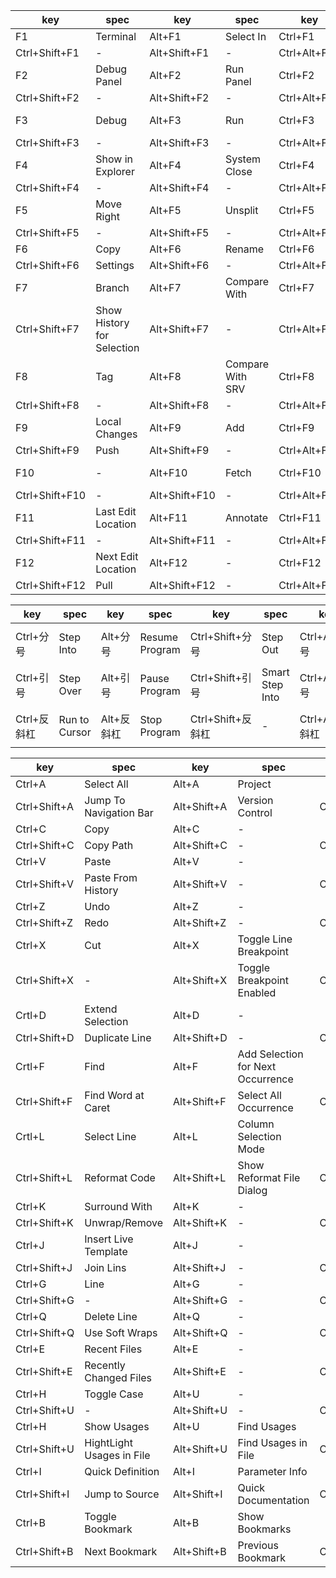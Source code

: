 | key | spec | key | spec | key | spec | key | spec |
| ---- | ---- | ---- | ---- | ---- | ---- | ---- | ---- |
| F1 | Terminal | Alt+F1 | Select In | Ctrl+F1 | Preview File in | Shift+F1 | Open |
| Ctrl+Shift+F1 | - | Alt+Shift+F1 | - | Ctrl+Alt+F1 | - | | |
| F2 | Debug Panel | Alt+F2 | Run Panel | Ctrl+F2 | Declaration | Shift+F2 | New |
| Ctrl+Shift+F2 | - | Alt+Shift+F2 | - | Ctrl+Alt+F2 | - | | |
| F3 | Debug | Alt+F3 | Run | Ctrl+F3 | Edit Configurations | Shift+F3 | Fold Selection |
| Ctrl+Shift+F3 | - | Alt+Shift+F3 | - | Ctrl+Alt+F3 | -  | | |
| F4 | Show in Explorer | Alt+F4 | System Close | Ctrl+F4 | Open in new window | Shift+F4 | Compare With |
| Ctrl+Shift+F4 | - | Alt+Shift+F4 | - | Ctrl+Alt+F4 | -  | | |
| F5 | Move Right | Alt+F5 | Unsplit | Ctrl+F5 | File Path | Shift+F5 | File Structure |
| Ctrl+Shift+F5 | - | Alt+Shift+F5 | - | Ctrl+Alt+F5 | -  | | |
| F6 | Copy | Alt+F6 | Rename | Ctrl+F6 | Move | Shift+F6 | - |
| Ctrl+Shift+F6 | Settings | Alt+Shift+F6 | - | Ctrl+Alt+F6 | -  | | |
| F7 | Branch | Alt+F7 | Compare With | Ctrl+F7 | Compare With Branch | Shift+F7 | Show History |
| Ctrl+Shift+F7 | Show History for Selection | Alt+Shift+F7 | - | Ctrl+Alt+F7 | -  | | |
| F8 | Tag | Alt+F8 | Compare With SRV | Ctrl+F8 | Compare With LRV | Shift+F8 | - |
| Ctrl+Shift+F8 | - | Alt+Shift+F8 | - | Ctrl+Alt+F8 | -  | | |
| F9 | Local Changes | Alt+F9 | Add | Ctrl+F9 | Commit Changes | Shift+F9 | - |
| Ctrl+Shift+F9 | Push | Alt+Shift+F9 | - | Ctrl+Alt+F9 | -  | | |
| F10 | - | Alt+F10 | Fetch | Ctrl+F10 | Merge Changes | Shift+F10 | - |
| Ctrl+Shift+F10 | - | Alt+Shift+F10 | - | Ctrl+Alt+F10 | -  | | |
| F11 | Last Edit Location | Alt+F11 | Annotate | Ctrl+F11 | Show Current Revision | Shift+F11 | - |
| Ctrl+Shift+F11 | - | Alt+Shift+F11 | - | Ctrl+Alt+F11 | -  | | |
| F12 | Next Edit Location | Alt+F12 | - | Ctrl+F12 | - | Shift+F12 | - | 
| Ctrl+Shift+F12 | Pull | Alt+Shift+F12 | - | Ctrl+Alt+F12 | -  | | |

| key | spec | key | spec | key | spec | key | spec |
| ---- | ---- | ---- | ---- | ---- | ---- | ---- | ---- |
| Ctrl+分号 | Step Into | Alt+分号 | Resume Program | Ctrl+Shift+分号 | Step Out | Ctrl+ALt+分号 | Froce Step Into |
| Ctrl+引号 | Step Over | Alt+引号 | Pause Program | Ctrl+Shift+引号 | Smart Step Into | Ctrl+Alt+引号 | Froce Step Over |
| Ctrl+反斜杠 | Run to Cursor | Alt+反斜杠 | Stop Program | Ctrl+Shift+反斜杠 | - | Ctrl+Alt+反斜杠 | Froce Run to Cursor |

| key | spec | key | spec | key | spec |
| ---- | ---- | ---- | ---- | ---- | ---- |
| Ctrl+A | Select All | Alt+A | Project | | |
| Ctrl+Shift+A | Jump To Navigation Bar | Alt+Shift+A | Version Control | Ctrl+Alt+A | - |
| Ctrl+C | Copy | Alt+C | - | | |
| Ctrl+Shift+C | Copy Path | Alt+Shift+C | - | Ctrl+Alt+C | - |
| Ctrl+V | Paste | Alt+V | - | | |
| Ctrl+Shift+V | Paste From History | Alt+Shift+V | - | Ctrl+Alt+V | - |
| Ctrl+Z | Undo | Alt+Z | - | | |
| Ctrl+Shift+Z | Redo | Alt+Shift+Z | - | Ctrl+Alt+Z | - |
| Ctrl+X | Cut | Alt+X | Toggle Line Breakpoint | | |
| Ctrl+Shift+X | - | Alt+Shift+X | Toggle Breakpoint Enabled | Ctrl+Alt+X | - |
| Crtl+D | Extend Selection | Alt+D | - | | |
| Ctrl+Shift+D | Duplicate Line | Alt+Shift+D | - | Ctrl+Alt+D | - |
| Crtl+F | Find | Alt+F | Add Selection for Next Occurrence | | |
| Ctrl+Shift+F | Find Word at Caret | Alt+Shift+F | Select All Occurrence | Ctrl+Alt+F | Find Panel |
| Crtl+L | Select Line | Alt+L | Column Selection Mode | | | 
| Ctrl+Shift+L | Reformat Code | Alt+Shift+L | Show Reformat File Dialog| Ctrl+Alt+L |  |
| Ctrl+K | Surround With | Alt+K | - | | |
| Ctrl+Shift+K | Unwrap/Remove | Alt+Shift+K | - | Ctrl+Alt+K | - |
| Ctrl+J | Insert Live Template | Alt+J | - | | | 
| Ctrl+Shift+J | Join Lins | Alt+Shift+J | - | Ctrl+Alt+J | - |
| Ctrl+G | Line | Alt+G | - | | |
| Ctrl+Shift+G | - | Alt+Shift+G | - | Ctrl+Alt+G | - |
| Ctrl+Q | Delete Line | Alt+Q | - | | |
| Ctrl+Shift+Q | Use Soft Wraps | Alt+Shift+Q | - | Ctrl+Alt+Q | - |
| Ctrl+E | Recent Files | Alt+E | - | | |
| Ctrl+Shift+E | Recently Changed Files | Alt+Shift+E | - | Ctrl+Alt+E | - |
| Ctrl+H | Toggle Case | Alt+U | - | | |
| Ctrl+Shift+U | - | Alt+Shift+U | - | Ctrl+Alt+U | - |
| Ctrl+H | Show Usages | Alt+U | Find Usages | | |
| Ctrl+Shift+U | HightLight Usages in File | Alt+Shift+U | Find Usages in File | Ctrl+Alt+U | - |
| Ctrl+I | Quick Definition | Alt+I | Parameter Info | | |
| Ctrl+Shift+I | Jump to Source | Alt+Shift+I | Quick Documentation | Ctrl+Alt+I | - |
| Ctrl+B | Toggle Bookmark | Alt+B | Show Bookmarks | | |
| Ctrl+Shift+B | Next Bookmark | Alt+Shift+B | Previous Bookmark | Ctrl+Alt+B | - |